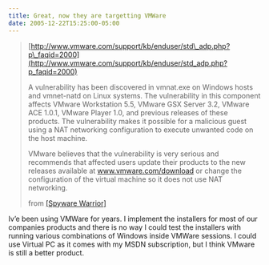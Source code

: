 ```yaml
---
title: Great, now they are targetting VMWare
date: 2005-12-22T15:25:00-05:00
---
```

> [http://www.vmware.com/support/kb/enduser/std\_adp.php?p\_faqid=2000](http://www.vmware.com/support/kb/enduser/std_adp.php?p_faqid=2000)
> 
> A vulnerability has been discovered in vmnat.exe on Windows hosts and vmnet-natd on Linux systems. The vulnerability in this component affects VMware Workstation 5.5, VMware GSX Server 3.2, VMware ACE 1.0.1, VMware Player 1.0, and previous releases of these products. The vulnerability makes it possible for a malicious guest using a NAT networking configuration to execute unwanted code on the host machine. 
> 
> VMware believes that the vulnerability is very serious and recommends that affected users update their products to the new releases available at www.vmware.com/download or change the configuration of the virtual machine so it does not use NAT networking.
> 
> from [[Spyware Warrior]](http://netrn.net/spywareblog/archives/2005/12/21/vmware-users-update-now/ "VMWare users:  Update now!")

Iv&#8217;e been using VMWare for years. I implement the installers for most of our companies products and there is no way I could test the installers with running various combinations of Windows inside VMWare sessions. I could use Virtual PC as it comes with my MSDN subscription, but I think VMware is still a better product.
